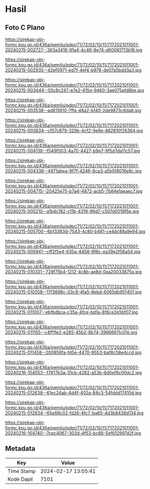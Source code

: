 # Hasil

## Foto C Plano

https://sirekap-obj-formc.kpu.go.id/436a/pemilu/pdpr/71/72/02/10/11/7172021011001-20240215-002727--363a3418-91a4-4c46-8e74-d60081713b16.jpg

https://sirekap-obj-formc.kpu.go.id/436a/pemilu/pdpr/71/72/02/10/11/7172021011001-20240215-002935--42ef0971-ed7f-4ef4-b978-de07a5bdd3a3.jpg

https://sirekap-obj-formc.kpu.go.id/436a/pemilu/pdpr/71/72/02/10/11/7172021011001-20240215-003444--55c8c247-e7e2-415e-9460-3ae075afd8be.jpg

https://sirekap-obj-formc.kpu.go.id/436a/pemilu/pdpr/71/72/02/10/11/7172021011001-20240215-003538--ad815610-7ffa-46a2-b140-2de9873c6da8.jpg

https://sirekap-obj-formc.kpu.go.id/436a/pemilu/pdpr/71/72/02/10/11/7172021011001-20240215-003834--cf57c879-329b-4cf2-9e9e-882810f26364.jpg

https://sirekap-obj-formc.kpu.go.id/436a/pemilu/pdpr/71/72/02/10/11/7172021011001-20240215-004138--f549f003-4a70-4427-b9e7-9f5d7da11c57.jpg

https://sirekap-obj-formc.kpu.go.id/436a/pemilu/pdpr/71/72/02/10/11/7172021011001-20240215-004338--4971abea-9f7f-4246-8ca3-a5b5f8016e8c.jpg

https://sirekap-obj-formc.kpu.go.id/436a/pemilu/pdpr/71/72/02/10/11/7172021011001-20240215-004715--20425e75-b7a4-4872-acb5-7b84e1aeaec7.jpg

https://sirekap-obj-formc.kpu.go.id/436a/pemilu/pdpr/71/72/02/10/11/7172021011001-20240215-005210--a1b4c182-c11b-4319-96d7-c507d0019f5e.jpg

https://sirekap-obj-formc.kpu.go.id/436a/pemilu/pdpr/71/72/02/10/11/7172021011001-20240215-005700--6b13383d-7543-4c80-b481-ce4dc88a9e94.jpg

https://sirekap-obj-formc.kpu.go.id/436a/pemilu/pdpr/71/72/02/10/11/7172021011001-20240215-005941--cff2f5e4-635a-4458-9f8c-ea39e2f56a54.jpg

https://sirekap-obj-formc.kpu.go.id/436a/pemilu/pdpr/71/72/02/10/11/7172021011001-20240215-010331--729f75b4-1212-4c8b-ae8d-0aa20033875a.jpg

https://sirekap-obj-formc.kpu.go.id/436a/pemilu/pdpr/71/72/02/10/11/7172021011001-20240215-010558--17f3698c-03c9-4fa5-8ebd-6065db951401.jpg

https://sirekap-obj-formc.kpu.go.id/436a/pemilu/pdpr/71/72/02/10/11/7172021011001-20240215-011007--ebfbdbca-c35a-4fce-bd1a-8f6ce2e5bf07.jpg

https://sirekap-obj-formc.kpu.go.id/436a/pemilu/pdpr/71/72/02/10/11/7172021011001-20240215-011155--c4ff1fe2-e285-45b2-8b74-39666611c01e.jpg

https://sirekap-obj-formc.kpu.go.id/436a/pemilu/pdpr/71/72/02/10/11/7172021011001-20240215-011458--200859fa-fd5e-4470-9553-baf8c58e4ccd.jpg

https://sirekap-obj-formc.kpu.go.id/436a/pemilu/pdpr/71/72/02/10/11/7172021011001-20240216-104553--f7817b3a-31cb-4282-a53b-6d0ef9c00dc2.jpg

https://sirekap-obj-formc.kpu.go.id/436a/pemilu/pdpr/71/72/02/10/11/7172021011001-20240215-012638--61ec24ab-4d4f-402a-84c3-54fddd17410d.jpg

https://sirekap-obj-formc.kpu.go.id/436a/pemilu/pdpr/71/72/02/10/11/7172021011001-20240215-012834--65e88c02-fd26-4fc7-ba65-4d3b8438d134.jpg

https://sirekap-obj-formc.kpu.go.id/436a/pemilu/pdpr/71/72/02/10/11/7172021011001-20240216-104740--7cec4067-302d-4f53-bc66-5ef612997d2f.jpg


## Metadata

| Key        | Value               |
| ---------- | ------------------- |
| Time Stamp | 2024-02-17 13:05:41 |
| Kode Dapil | 7101                |



